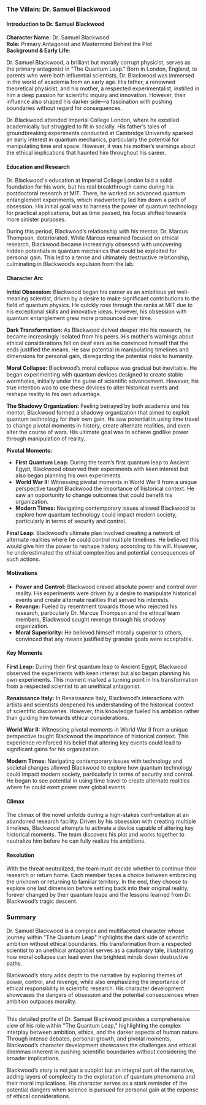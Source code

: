 ### The Villain: Dr. Samuel Blackwood

#### Introduction to Dr. Samuel Blackwood

**Character Name:** Dr. Samuel Blackwood  
**Role:** Primary Antagonist and Mastermind Behind the Plot  
**Background & Early Life:**

Dr. Samuel Blackwood, a brilliant but morally corrupt physicist, serves as the primary antagonist in "The Quantum Leap." Born in London, England, to parents who were both influential scientists, Dr. Blackwood was immersed in the world of academia from an early age. His father, a renowned theoretical physicist, and his mother, a respected experimentalist, instilled in him a deep passion for scientific inquiry and innovation. However, their influence also shaped his darker side—a fascination with pushing boundaries without regard for consequences.

Dr. Blackwood attended Imperial College London, where he excelled academically but struggled to fit in socially. His father’s tales of groundbreaking experiments conducted at Cambridge University sparked an early interest in quantum mechanics, particularly the potential for manipulating time and space. However, it was his mother’s warnings about the ethical implications that haunted him throughout his career.

#### Education and Research

Dr. Blackwood's education at Imperial College London laid a solid foundation for his work, but his real breakthrough came during his postdoctoral research at MIT. There, he worked on advanced quantum entanglement experiments, which inadvertently led him down a path of obsession. His initial goal was to harness the power of quantum technology for practical applications, but as time passed, his focus shifted towards more sinister purposes.

During this period, Blackwood’s relationship with his mentor, Dr. Marcus Thompson, deteriorated. While Marcus remained focused on ethical research, Blackwood became increasingly obsessed with uncovering hidden potentials in quantum mechanics that could be exploited for personal gain. This led to a tense and ultimately destructive relationship, culminating in Blackwood’s expulsion from the lab.

#### Character Arc

**Initial Obsession:**
Blackwood began his career as an ambitious yet well-meaning scientist, driven by a desire to make significant contributions to the field of quantum physics. He quickly rose through the ranks at MIT due to his exceptional skills and innovative ideas. However, his obsession with quantum entanglement grew more pronounced over time.

**Dark Transformation:**
As Blackwood delved deeper into his research, he became increasingly isolated from his peers. His mother’s warnings about ethical considerations fell on deaf ears as he convinced himself that the ends justified the means. He saw potential in manipulating timelines and dimensions for personal gain, disregarding the potential risks to humanity.

**Moral Collapse:**
Blackwood’s moral collapse was gradual but inevitable. He began experimenting with quantum devices designed to create stable wormholes, initially under the guise of scientific advancement. However, his true intention was to use these devices to alter historical events and reshape reality to his own advantage.

**The Shadowy Organization:**
Feeling betrayed by both academia and his mentor, Blackwood formed a shadowy organization that aimed to exploit quantum technology for their own gain. He saw potential in using time travel to change pivotal moments in history, create alternate realities, and even alter the course of wars. His ultimate goal was to achieve godlike power through manipulation of reality.

**Pivotal Moments:**
- **First Quantum Leap:** During the team’s first quantum leap to Ancient Egypt, Blackwood observed their experiments with keen interest but also began planning his own experiments.
- **World War II:** Witnessing pivotal moments in World War II from a unique perspective taught Blackwood the importance of historical context. He saw an opportunity to change outcomes that could benefit his organization.
- **Modern Times:** Navigating contemporary issues allowed Blackwood to explore how quantum technology could impact modern society, particularly in terms of security and control.

**Final Leap:**
Blackwood’s ultimate plan involved creating a network of alternate realities where he could control multiple timelines. He believed this would give him the power to reshape history according to his will. However, he underestimated the ethical complexities and potential consequences of such actions.

#### Motivations

- **Power and Control:** Blackwood craved absolute power and control over reality. His experiments were driven by a desire to manipulate historical events and create alternate realities that served his interests.
- **Revenge:** Fueled by resentment towards those who rejected his research, particularly Dr. Marcus Thompson and the ethical team members, Blackwood sought revenge through his shadowy organization.
- **Moral Superiority:** He believed himself morally superior to others, convinced that any means justified by grander goals were acceptable.

#### Key Moments

**First Leap:**
During their first quantum leap to Ancient Egypt, Blackwood observed the experiments with keen interest but also began planning his own experiments. This moment marked a turning point in his transformation from a respected scientist to an unethical antagonist.

**Renaissance Italy:**
In Renaissance Italy, Blackwood’s interactions with artists and scientists deepened his understanding of the historical context of scientific discoveries. However, this knowledge fueled his ambition rather than guiding him towards ethical considerations.

**World War II:**
Witnessing pivotal moments in World War II from a unique perspective taught Blackwood the importance of historical context. This experience reinforced his belief that altering key events could lead to significant gains for his organization.

**Modern Times:**
Navigating contemporary issues with technology and societal changes allowed Blackwood to explore how quantum technology could impact modern society, particularly in terms of security and control. He began to see potential in using time travel to create alternate realities where he could exert power over global events.

#### Climax

The climax of the novel unfolds during a high-stakes confrontation at an abandoned research facility. Driven by his obsession with creating multiple timelines, Blackwood attempts to activate a device capable of altering key historical moments. The team discovers his plot and works together to neutralize him before he can fully realize his ambitions.

#### Resolution

With the threat neutralized, the team must decide whether to continue their research or return home. Each member faces a choice between embracing the unknown or returning to familiar territory. In the end, they choose to explore one last dimension before settling back into their original reality, forever changed by their quantum leaps and the lessons learned from Dr. Blackwood’s tragic descent.

### Summary

Dr. Samuel Blackwood is a complex and multifaceted character whose journey within "The Quantum Leap" highlights the dark side of scientific ambition without ethical boundaries. His transformation from a respected scientist to an unethical antagonist serves as a cautionary tale, illustrating how moral collapse can lead even the brightest minds down destructive paths.

Blackwood’s story adds depth to the narrative by exploring themes of power, control, and revenge, while also emphasizing the importance of ethical responsibility in scientific research. His character development showcases the dangers of obsession and the potential consequences when ambition outpaces morality.

---

This detailed profile of Dr. Samuel Blackwood provides a comprehensive view of his role within "The Quantum Leap," highlighting the complex interplay between ambition, ethics, and the darker aspects of human nature. Through intense debates, personal growth, and pivotal moments, Blackwood’s character development showcases the challenges and ethical dilemmas inherent in pushing scientific boundaries without considering the broader implications.

Blackwood’s story is not just a subplot but an integral part of the narrative, adding layers of complexity to the exploration of quantum phenomena and their moral implications. His character serves as a stark reminder of the potential dangers when science is pursued for personal gain at the expense of ethical considerations.